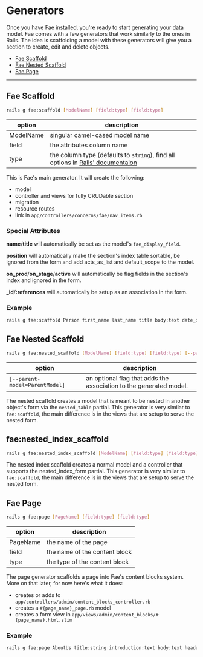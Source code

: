 # Generators

Once you have Fae installed, you're ready to start generating your data model. Fae comes with a few generators that work similarly to the ones in Rails. The idea is scaffolding a model with these generators will give you a section to create, edit and delete objects.

* [Fae Scaffold](#fae-scaffold)
* [Fae Nested Scaffold](#fae-nested-scaffold)
* [Fae Page](#fae-page)

---

## Fae Scaffold

```bash
rails g fae:scaffold [ModelName] [field:type] [field:type]
```
| option | description |
|------- | ----------- |
| ModelName | singular camel-cased model name |
| field | the attributes column name |
| type | the column type (defaults to `string`), find all options in [Rails' documentaion](http://api.rubyonrails.org/classes/ActiveRecord/ConnectionAdapters/TableDefinition.html#method-i-column) |

This is Fae's main generator. It will create the following:

- model
- controller and views for fully CRUDable section
- migration
- resource routes
- link in `app/controllers/concerns/fae/nav_items.rb`

### Special Attributes

**name**/**title** will automatically be set as the model's `fae_display_field`.

**position** will automatically make the section's index table sortable, be ignored from the form and add acts_as_list and default_scope to the model.

**on_prod**/**on_stage**/**active** will automatically be flag fields in the section's index and ignored in the form.

**_id**/**:references** will automatically be setup as an association in the form.

### Example

```bash
rails g fae:scaffold Person first_name last_name title body:text date_of_birth:date position:integer on_stage:boolean on_prod:boolean group:references
```


## Fae Nested Scaffold

```bash
rails g fae:nested_scaffold [ModelName] [field:type] [field:type] [--parent-model=ParentModel]
```

| option | description |
| ------ | ----------- |
| `[--parent-model=ParentModel]` | an optional flag that adds the association to the generated model.|

The nested scaffold creates a model that is meant to be nested in another object's form via the `nested_table` partial. This generator is very similar to `fae:scaffold`, the main difference is in the views that are setup to serve the nested form.

## fae:nested_index_scaffold

```bash
rails g fae:nested_index_scaffold [ModelName] [field:type] [field:type]
```

The nested index scaffold creates a normal model and a controller that supports the nested_index_form partial. This generator is very similar to `fae:scaffold`, the main difference is in the views that are setup to serve the nested form.

## Fae Page

```bash
rails g fae:page [PageName] [field:type] [field:type]
```

| option  | description |
|---------|-------------|
| PageName | the name of the page |
| field   | the name of the content block |
| type    | the type of the content block |

The page generator scaffolds a page into Fae's content blocks system. More on that later, for now here's what it does:

- creates or adds to `app/controllers/admin/content_blocks_controller.rb`
- creates a `#{page_name}_page.rb` model
- creates a form view in `app/views/admin/content_blocks/#{page_name}.html.slim`

### Example

```bash
rails g fae:page AboutUs title:string introduction:text body:text header_image:image
```